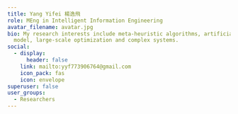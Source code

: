 ```yaml
---
title: Yang Yifei 楊逸飛
role: MEng in Intelligent Information Engineering
avatar_filename: avatar.jpg
bio: My research interests include meta-heuristic algorithms, artificial neuron
  model, large-scale optimization and complex systems.
social:
  - display:
      header: false
    link: mailto:yyf773906764@gmail.com
    icon_pack: fas
    icon: envelope
superuser: false
user_groups:
  - Researchers
---
```

